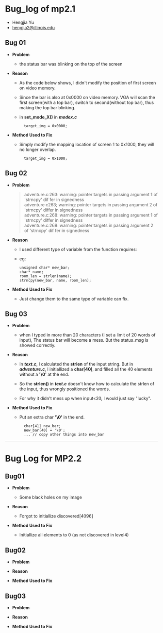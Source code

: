 # Bug_log of mp2.1
- Hengjia Yu
- hengjia2@illinois.edu


 ## Bug 01
 - __Problem__
  
    - the status bar was blinking on the top of the screen
  

 - __Reason__
    - As the code below shows, I didn't modify the position of first screen on video memory.
    - Since the bar is also at 0x0000 on video memory. VGA will scan the first screen(with a top bar), switch to second(without top bar), thus making the top bar blinking.
    - in **set_mode_X()** in ***modex.c***

            target_img = 0x0000;



 - __Method Used to Fix__

    - Simply modify the mapping location of screen 1 to 0x1000, they will no longer overlap.
  
            target_img = 0x1000;



 ## Bug 02
 - __Problem__
  
    >adventure.c:263: warning: pointer targets in passing argument 1 of 'strncpy' dif fer in signedness \
    >adventure c263; warning: pointer targets in passing argument 2 of 'strncpy' differ in signedness \
    >adventure.c:268: warning: pointer targets in passing argument 1 of 'strncpy' differ in signedness \
    >adventure.c:268: warning: pointer targets in passing argument 2 of 'strncpy' dif fer in signedness


 - __Reason__
  
    - I used different type of variable from the function requires:
  
    - eg: 

          unsigned char* new_bar; 
          char* name; 
          room_len = strlen(name); 
          strncpy(new_bar, name, room_len);

 - __Method Used to Fix__

    - Just change them to the same type of variable can fix.

 ## Bug 03
 - __Problem__
    - when I typed in more than 20 characters (I set a limit of 20 words of input), The status bar will become a mess. But the status_msg is showed correctly.



 - __Reason__
    - In  ***text.c***, I calculated the **strlen** of the input string. But in ***adventure.c***, I initiallized a **char[40]**, and filled all the 40 elements without a **'\0'** at the end.
  
    - So the **strlen()** in ***text.c*** doesn't know how to calculate the strlen of the input, thus wrongly positioned the words.

    - For why it didn't mess up when input<20, I would just say "lucky".



 - __Method Used to Fix__
    - Put an extra char **'\0'** in the end.
  
            char[41] new_bar;
            new_bar[40] = '\0';
            ... // copy other things into new_bar

 ------


# Bug Log for MP2.2

## Bug01
- __Problem__
  - Some black holes on my image


- __Reason__
  - Forgot to initiallize discovered[4096]


- __Method Used to Fix__
  - Initiallize all elements to 0 (as not discovered in level4)






## Bug02
- __Problem__



- __Reason__



- __Method Used to Fix__










## Bug03
- __Problem__



- __Reason__



- __Method Used to Fix__